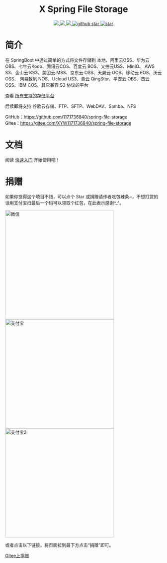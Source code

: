 <h1 align="center">X Spring File Storage</h1>

<p align="center">
	<a target="_blank" href="https://search.maven.org/artifact/cn.xuyanwu/spring-file-storage">
		<img src="https://img.shields.io/maven-central/v/cn.xuyanwu/spring-file-storage.svg?label=Maven%20Central" />
	</a>
	<a target="_blank" href="https://www.apache.org/licenses/LICENSE-2.0">
		<img src="https://img.shields.io/badge/license-Apache%202-green.svg" />
	</a>
	<a target="_blank" href="https://www.oracle.com/technetwork/java/javase/downloads/index.html">
		<img src="https://img.shields.io/badge/JDK-8+-blue.svg" />
	</a>
	<a target="_blank" href='https://github.com/1171736840/spring-file-storage'>
		<img src="https://img.shields.io/github/stars/1171736840/spring-file-storage.svg?style=social" alt="github star"/>
	</a>
    <a href='https://gitee.com/XYW1171736840/spring-file-storage'>
        <img src='https://gitee.com/XYW1171736840/spring-file-storage/badge/star.svg?theme=dark' alt='star' />
    </a>
    <br />
    <a href='https://jq.qq.com/?_wv=1027&k=eGfeNqka'>
        <img src='https://img.shields.io/badge/QQ%E7%BE%A4-515706495-orange' alt='' />
    </a>
</p>

# 简介
在 SpringBoot 中通过简单的方式将文件存储到
本地、阿里云OSS、华为云OBS、七牛云Kodo、腾讯云COS、百度云 BOS、又拍云USS、MinIO、
AWS S3、金山云 KS3、美团云 MSS、京东云 OSS、天翼云 OOS、移动云 EOS、沃云 OSS、
网易数帆 NOS、Ucloud US3、青云 QingStor、平安云 OBS、首云 OSS、IBM COS、其它兼容 S3 协议的平台

查看 [所有支持的存储平台](存储平台)

后续即将支持 谷歌云存储、FTP、SFTP、WebDAV、Samba、NFS

GitHub：https://github.com/1171736840/spring-file-storage
<br />
Gitee：https://gitee.com/XYW1171736840/spring-file-storage

# 文档
阅读 [快速入门](快速入门) 开始使用吧！

# 捐赠
如果你觉得这个项目不错，可以点个 Star 或捐赠请作者吃包辣条~，不想打赏的话用支付宝扫最后一个码可以领取个红包，在此表示感谢^_^。


<img src="https://spring-file-storage.xuyanwu.cn/assets/wx.png" style="height: 350px;margin-right: 20px" alt="微信">
<img src="https://spring-file-storage.xuyanwu.cn/assets/zfb.jpg" style="height: 350px;margin-right: 20px" alt="支付宝">
<img src="https://spring-file-storage.xuyanwu.cn/assets/zfb2.jpg" style="height: 350px" alt="支付宝2">

或者点击以下链接，将页面拉到最下方点击“捐赠”即可。

[Gitee上捐赠](https://gitee.com/XYW1171736840/spring-file-storage)



